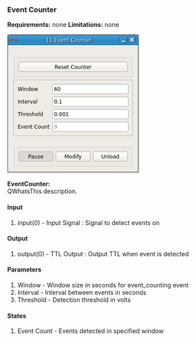 ### Event Counter

**Requirements:** none
**Limitations:** none

![Event Counter GUI](event-counter.png)

<!--start-->
<p><b>EventCounter:</b><br>QWhatsThis description.</p>
<!--end-->

#### Input
1. input(0) - Input Signal : Signal to detect events on

#### Output
1. output(0) - TTL Output : Output TTL when event is detected

#### Parameters
1. Window - Window size in seconds for event_counting event
2. Interval - Interval between events in seconds
3. Threshold - Detection threshold in volts

#### States
1. Event Count - Events detected in specified window
